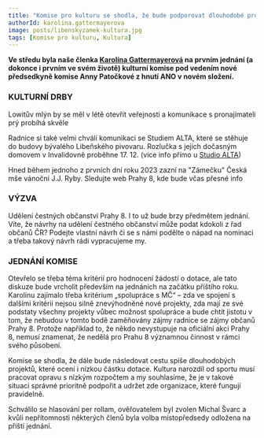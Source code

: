 ```yaml
---
title: "Komise pro kulturu se shodla, že bude podporovat dlouhodobé projekty, které ocení i nízkou částku dotace"
authorId: karolina.gattermayerova
image: posts/libenskyzamek-kultura.jpg
tags: [Komise pro kulturu, Kultura]
---
```


**Ve středu byla naše členka [Karolína Gattermayerová](https://praha8.pirati.cz/lide/karolina-gattermayerova.html) na prvním jednání (a dokonce i prvním ve svém životě) kulturní komise pod vedením nové předsedkyně komise Anny Patočkové z hnutí ANO v novém složení.**

### KULTURNÍ DRBY
Lowitův mlýn by se měl v létě otevřít veřejnosti a komunikace s pronajímateli prý probíhá skvěle

Radnice si také velmi chválí komunikaci se Studiem ALTA, které se stěhuje do budovy bývalého Libeňského pivovaru. Rozlučka s jejich dočasným domovem v Invalidovně proběhne 17. 12. (více info přímo u [Studio ALTA](https://www.facebook.com/studioalta.cz))

Hned během jednoho z prvních dní roku 2023 zazní na "Zámečku" Česká mše vánoční J.J. Ryby. Sledujte web Prahy 8, kde bude včas přesné info

### VÝZVA
Udělení čestných občanství Prahy 8. I to už bude brzy předmětem jednání. Víte, že návrhy na udělení čestného občanství může podat kdokoli z řad občanů ČR? Podejte vlastní návrh či se s námi podělte o nápad na nominaci a třeba takový návrh rádi vypracujeme my.

### JEDNÁNÍ KOMISE
Otevřelo se třeba téma kritérií pro hodnocení žádostí o dotace, ale tato diskuze bude vrcholit především na jednáních na začátku příštího roku. Karolínu zajímalo třeba kritérium „spolupráce s MČ“ – zda ve spojení s dalšími kritérii nejsou silně znevýhodněné nové projekty, zda mají ze své podstaty všechny projekty vůbec možnost spolupráce a bude chtít jistotu v tom, že nebudou v tomto bodě zaměňovány zájmy radnice se zájmy občanů Prahy 8. Protože například to, že někdo nevystupuje na oficiální akci Prahy 8, nemusí znamenat, že nedělá pro Prahu 8 významnou činnost v rámci svého působení. 

Komise se shodla, že dále bude následovat cestu spíše dlouhodobých projektů, které ocení i nízkou částku dotace. Kultura narozdíl od sportu musí pracovat opravu s nízkým rozpočtem a my souhlasíme, že je v takové situaci správné prioritně podpořit a udržet zde organizace, které fungují pravidelně.

Schválilo se hlasování per rollam, ověřovatelem byl zvolen Michal Švarc a kvůli nepřítomnosti některých členů byla volba místopředsedy odložena na příští jednání.